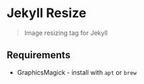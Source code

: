 # Jekyll Resize
> Image resizing tag for Jekyll


## Requirements

- GraphicsMagick - install with `apt` or `brew`
